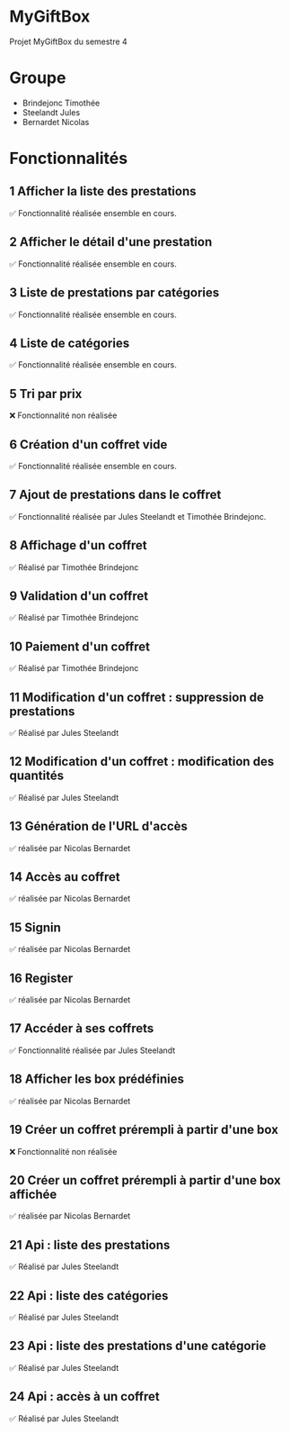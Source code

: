 # MyGiftBox
Projet MyGiftBox du semestre 4

# Groupe
- Brindejonc Timothée
- Steelandt Jules
- Bernardet Nicolas


# Fonctionnalités
## 1 Afficher la liste des prestations
✅ Fonctionnalité réalisée ensemble en cours.
## 2 Afficher le détail d'une prestation
✅ Fonctionnalité réalisée ensemble en cours.
## 3 Liste de prestations par catégories
✅ Fonctionnalité réalisée ensemble en cours.
## 4 Liste de catégories
✅ Fonctionnalité réalisée ensemble en cours.
## 5 Tri par prix
❌ Fonctionnalité non réalisée
## 6 Création d'un coffret vide
✅ Fonctionnalité réalisée ensemble en cours.
## 7 Ajout de prestations dans le coffret
✅ Fonctionnalité réalisée par Jules Steelandt et Timothée Brindejonc.
## 8 Affichage d'un coffret
✅ Réalisé par Timothée Brindejonc
## 9 Validation d'un coffret
✅ Réalisé par Timothée Brindejonc
## 10 Paiement d'un coffret
✅ Réalisé par Timothée Brindejonc
## 11 Modification d'un coffret : suppression de prestations
✅ Réalisé par Jules Steelandt
## 12 Modification d'un coffret : modification des quantités
✅ Réalisé par Jules Steelandt
## 13 Génération de l'URL d'accès
✅ réalisée par Nicolas Bernardet
## 14 Accès au coffret
✅ réalisée par Nicolas Bernardet
## 15 Signin
✅ réalisée par Nicolas Bernardet
## 16 Register
✅ réalisée par Nicolas Bernardet
## 17 Accéder à ses coffrets
✅ Fonctionnalité réalisée par Jules Steelandt
## 18 Afficher les box prédéfinies
✅ réalisée par Nicolas Bernardet
## 19 Créer un coffret prérempli à partir d'une box
❌ Fonctionnalité non réalisée
## 20 Créer un coffret prérempli à partir d'une box affichée
✅ réalisée par Nicolas Bernardet
## 21 Api : liste des prestations
✅ Réalisé par Jules Steelandt
## 22 Api : liste des catégories
✅ Réalisé par Jules Steelandt
## 23 Api : liste des prestations d'une catégorie
✅ Réalisé par Jules Steelandt
## 24 Api : accès à un coffret
✅ Réalisé par Jules Steelandt
